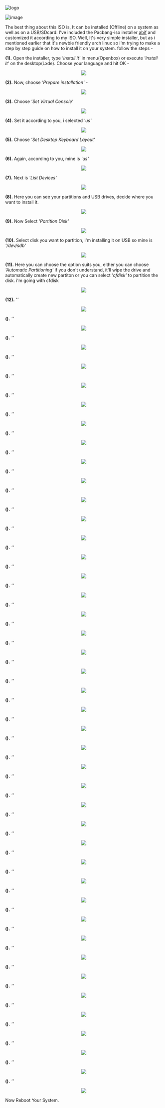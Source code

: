 ![logo](https://raw.githubusercontent.com/adi1090x/archlinux/master/images/logo_inst.png) <br />

![image](https://raw.githubusercontent.com/adi1090x/archlinux/master/images/install.jpeg) <br />

The best thing about this ISO is, It can be installed (Offline) on a system as well as on a USB/SDcard. I've included the Pacbang-iso installer [abif](https://github.com/adi1090x/archlinux/tree/master/customiso/airootfs/abif-master) and customized it according to my ISO. Well, It's very simple installer, but as i mentioned earlier that it's newbie friendly arch linux so i'm trying to make a step by step guide on how to install it on your system. follow the steps - 

**(1).** Open the installer, type *'install it'* in menu(Openbox) or execute *'install it'* on the desktop(Lxde). Choose your language and hit OK -
<p align="center">
  <img src="https://raw.githubusercontent.com/adi1090x/archlinux/master/images/Installer/abif_1.png">
</p>

**(2).** Now, choose *'Prepare installation'* -
<p align="center">
  <img src="https://raw.githubusercontent.com/adi1090x/archlinux/master/images/Installer/abif_2.png">
</p>

**(3).** Choose *'Set Virtual Console'*
<p align="center">
  <img src="https://raw.githubusercontent.com/adi1090x/archlinux/master/images/Installer/abif_3.png">
</p>

**(4).** Set it according to you, i selected *'us'*
<p align="center">
  <img src="https://raw.githubusercontent.com/adi1090x/archlinux/master/images/Installer/abif_4.png">
</p>

**(5).** Choose *'Set Desktop Keyboard Layout'*
<p align="center">
  <img src="https://raw.githubusercontent.com/adi1090x/archlinux/master/images/Installer/abif_5.png">
</p>

**(6).** Again, according to you, mine is *'us'*
<p align="center">
  <img src="https://raw.githubusercontent.com/adi1090x/archlinux/master/images/Installer/abif_6.png">
</p>

**(7).** Next is *'List Devices'*
<p align="center">
  <img src="https://raw.githubusercontent.com/adi1090x/archlinux/master/images/Installer/abif_7.png">
</p>

**(8).** Here you can see your partitions and USB drives, decide where you want to install it.
<p align="center">
  <img src="https://raw.githubusercontent.com/adi1090x/archlinux/master/images/Installer/abif_8.png">
</p>

**(9).** Now Select *'Partition Disk'*
<p align="center">
  <img src="https://raw.githubusercontent.com/adi1090x/archlinux/master/images/Installer/abif_9.png">
</p>

**(10).** Select disk you want to partition, i'm installing it on USB so mine is *'/dev/sdb'*
<p align="center">
  <img src="https://raw.githubusercontent.com/adi1090x/archlinux/master/images/Installer/abif_10.png">
</p>

**(11).** Here you can choose the option suits you, either you can choose *'Automatic Partitioning'* if you don't understand, it'll wipe the drive and automatically create new partiton or you can select *'cfdisk'* to partition the disk. i'm going with cfdisk
<p align="center">
  <img src="https://raw.githubusercontent.com/adi1090x/archlinux/master/images/Installer/abif_11.png">
</p>

**(12).** *''*
<p align="center">
  <img src="https://raw.githubusercontent.com/adi1090x/archlinux/master/images/Installer/abif_12.png">
</p>

**().** *''*
<p align="center">
  <img src="https://raw.githubusercontent.com/adi1090x/archlinux/master/images/Installer/abif_13.png">
</p>

**().** *''*
<p align="center">
  <img src="https://raw.githubusercontent.com/adi1090x/archlinux/master/images/Installer/abif_14.png">
</p>

**().** *''*
<p align="center">
  <img src="https://raw.githubusercontent.com/adi1090x/archlinux/master/images/Installer/abif_15.png">
</p>

**().** *''*
<p align="center">
  <img src="https://raw.githubusercontent.com/adi1090x/archlinux/master/images/Installer/abif_16.png">
</p>

**().** *''*
<p align="center">
  <img src="https://raw.githubusercontent.com/adi1090x/archlinux/master/images/Installer/abif_17.png">
</p>

**().** *''*
<p align="center">
  <img src="https://raw.githubusercontent.com/adi1090x/archlinux/master/images/Installer/abif_18.png">
</p>

**().** *''*
<p align="center">
  <img src="https://raw.githubusercontent.com/adi1090x/archlinux/master/images/Installer/abif_19.png">
</p>

**().** *''*
<p align="center">
  <img src="https://raw.githubusercontent.com/adi1090x/archlinux/master/images/Installer/abif_20.png">
</p>

**().** *''*
<p align="center">
  <img src="https://raw.githubusercontent.com/adi1090x/archlinux/master/images/Installer/abif_21.png">
</p>

**().** *''*
<p align="center">
  <img src="https://raw.githubusercontent.com/adi1090x/archlinux/master/images/Installer/abif_22.png">
</p>

**().** *''*
<p align="center">
  <img src="https://raw.githubusercontent.com/adi1090x/archlinux/master/images/Installer/abif_23.png">
</p>

**().** *''*
<p align="center">
  <img src="https://raw.githubusercontent.com/adi1090x/archlinux/master/images/Installer/abif_24.png">
</p>

**().** *''*
<p align="center">
  <img src="https://raw.githubusercontent.com/adi1090x/archlinux/master/images/Installer/abif_25.png">
</p>

**().** *''*
<p align="center">
  <img src="https://raw.githubusercontent.com/adi1090x/archlinux/master/images/Installer/abif_26.png">
</p>

**().** *''*
<p align="center">
  <img src="https://raw.githubusercontent.com/adi1090x/archlinux/master/images/Installer/abif_27.png">
</p>

**().** *''*
<p align="center">
  <img src="https://raw.githubusercontent.com/adi1090x/archlinux/master/images/Installer/abif_28.png">
</p>

**().** *''*
<p align="center">
  <img src="https://raw.githubusercontent.com/adi1090x/archlinux/master/images/Installer/abif_29.png">
</p>

**().** *''*
<p align="center">
  <img src="https://raw.githubusercontent.com/adi1090x/archlinux/master/images/Installer/abif_30.png">
</p>

**().** *''*
<p align="center">
  <img src="https://raw.githubusercontent.com/adi1090x/archlinux/master/images/Installer/abif_31.png">
</p>

**().** *''*
<p align="center">
  <img src="https://raw.githubusercontent.com/adi1090x/archlinux/master/images/Installer/abif_32.png">
</p>

**().** *''*
<p align="center">
  <img src="https://raw.githubusercontent.com/adi1090x/archlinux/master/images/Installer/abif_33.png">
</p>

**().** *''*
<p align="center">
  <img src="https://raw.githubusercontent.com/adi1090x/archlinux/master/images/Installer/abif_34.png">
</p>

**().** *''*
<p align="center">
  <img src="https://raw.githubusercontent.com/adi1090x/archlinux/master/images/Installer/abif_35.png">
</p>

**().** *''*
<p align="center">
  <img src="https://raw.githubusercontent.com/adi1090x/archlinux/master/images/Installer/abif_36.png">
</p>

**().** *''*
<p align="center">
  <img src="https://raw.githubusercontent.com/adi1090x/archlinux/master/images/Installer/abif_37.png">
</p>

**().** *''*
<p align="center">
  <img src="https://raw.githubusercontent.com/adi1090x/archlinux/master/images/Installer/abif_38.png">
</p>

**().** *''*
<p align="center">
  <img src="https://raw.githubusercontent.com/adi1090x/archlinux/master/images/Installer/abif_39.png">
</p>

**().** *''*
<p align="center">
  <img src="https://raw.githubusercontent.com/adi1090x/archlinux/master/images/Installer/abif_40.png">
</p>

**().** *''*
<p align="center">
  <img src="https://raw.githubusercontent.com/adi1090x/archlinux/master/images/Installer/abif_41.png">
</p>

**().** *''*
<p align="center">
  <img src="https://raw.githubusercontent.com/adi1090x/archlinux/master/images/Installer/abif_42.png">
</p>

**().** *''*
<p align="center">
  <img src="https://raw.githubusercontent.com/adi1090x/archlinux/master/images/Installer/abif_43.png">
</p>

**().** *''*
<p align="center">
  <img src="https://raw.githubusercontent.com/adi1090x/archlinux/master/images/Installer/abif_44.png">
</p>

**().** *''*
<p align="center">
  <img src="https://raw.githubusercontent.com/adi1090x/archlinux/master/images/Installer/abif_45.png">
</p>

**().** *''*
<p align="center">
  <img src="https://raw.githubusercontent.com/adi1090x/archlinux/master/images/Installer/abif_46.png">
</p>

**().** *''*
<p align="center">
  <img src="https://raw.githubusercontent.com/adi1090x/archlinux/master/images/Installer/abif_47.png">
</p>

**().** *''*
<p align="center">
  <img src="https://raw.githubusercontent.com/adi1090x/archlinux/master/images/Installer/abif_48.png">
</p>

**().** *''*
<p align="center">
  <img src="https://raw.githubusercontent.com/adi1090x/archlinux/master/images/Installer/abif_49.png">
</p>

**().** *''*
<p align="center">
  <img src="https://raw.githubusercontent.com/adi1090x/archlinux/master/images/Installer/abif_50.png">
</p>

**().** *''*
<p align="center">
  <img src="https://raw.githubusercontent.com/adi1090x/archlinux/master/images/Installer/abif_51.png">
</p>

**().** *''*
<p align="center">
  <img src="https://raw.githubusercontent.com/adi1090x/archlinux/master/images/Installer/abif_52.png">
</p>

**().** *''*
<p align="center">
  <img src="https://raw.githubusercontent.com/adi1090x/archlinux/master/images/Installer/abif_53.png">
</p>

Now Reboot Your System.
